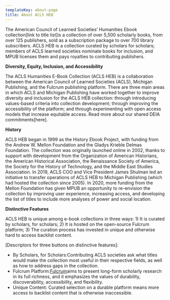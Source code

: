 ```yaml
---
templateKey: about-page
title: About ACLS HEB
---
```

The American Council of Learned Societies’ Humanities Ebook collection\[link to title list]is a collection of over 5,500 scholarly books, from over 125 publishers, sold as a subscription package to over 700 library subscribers. ACLS HEB is a collection curated by scholars for scholars; members of ACLS learned societies nominate books for inclusion, and MPUB licenses them and pays royalties to contributing publishers.

**Diversity, Equity, Inclusion, and Accessibility**

The ACLS Humanities E-Book Collection (ACLS HEB) is a collaboration between the American Council of Learned Societies (ACLS), Michigan Publishing, and the Fulcrum publishing platform. There are three main areas in which ACLS and Michigan Publishing have worked together to improve diversity and inclusion for the ACLS HEB collection: through introducing values-based criteria into collection development; through improving the accessibility of the platform; and through experimenting with open access models that increase equitable access. Read more about our shared DEIA commitments\[here].

**History**

ACLS HEB began in 1999 as the History Ebook Project, with funding from the Andrew W. Mellon Foundation and the Gladys Krieble Delmas Foundation. The collection was originally launched online in 2002, thanks to support with development from the Organization of American Historians, the American Historical Association, the Renaissance Society of America, the Society for the History of Technology, and the Middle East Studies Association. In 2019, ACLS COO and Vice President James Shulman led an initiative to transfer operations of ACLS HEB to Michigan Publishing (which had hosted the collection since 2005). In 2020, more funding from the Mellon Foundation has given MPUB an opportunity to re-envision the collection by improving user experience, increasing access, and developing the list of titles to include more analyses of power and social location.

**Distinctive Features**

ACLS HEB is unique among e-book collections in three ways: 1) It is curated by scholars, for scholars; 2) It is hosted on the open-source Fulcrum platform; 3) The curation process has invested in unique and otherwise hard to access backlist content.

\[Descriptors for three buttons on distinctive features]:

* By Scholars, for Scholars:Contributing ACLS societies ask what titles would make the collection most useful in their respective fields, as well as how to address gaps in the collection.
* Fulcrum Platform:[Fulcrum](http://www.fulcrum.org)aims to present long-form scholarly research in its full richness, and it emphasizes the values of durability, discoverability, accessibility, and flexibility.
* Unique Content: Curated selection on a durable platform means more access to backlist content that is otherwise inaccessible.

<!--EndFragment-->

<a href=""></a>